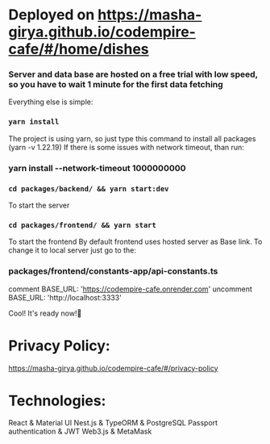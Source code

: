 # Deployed on https://masha-girya.github.io/codempire-cafe/#/home/dishes

### Server and data base are hosted on a free trial with low speed, so you have to wait 1 minute for the first data fetching


Everything else is simple:

### `yarn install`

The project is using yarn, so just type this command to install all packages (yarn -v 1.22.19)
If there is some issues with network timeout, than run:
### yarn install --network-timeout 1000000000

### `cd packages/backend/ && yarn start:dev`

To start the server

### `cd packages/frontend/ && yarn start`

To start the frontend
By default frontend uses hosted server as Base link. To change it to local server just go to the:
### packages/frontend/constants-app/api-constants.ts
comment BASE_URL: 'https://codempire-cafe.onrender.com'
uncomment BASE_URL: 'http://localhost:3333'

Cool! It's ready now!🚀

# Privacy Policy:
https://masha-girya.github.io/codempire-cafe/#/privacy-policy

# Technologies:
  React & Material UI
  Nest.js & TypeORM & PostgreSQL
  Passport authentication & JWT
  Web3.js & MetaMask

